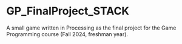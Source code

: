 # GP_FinalProject_STACK
A small game written in Processing as the final project for the Game Programming course (Fall 2024, freshman year).
